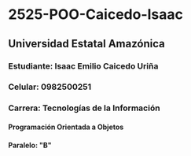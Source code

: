 # 2525-POO-Caicedo-Isaac

## Universidad Estatal Amazónica

### Estudiante: Isaac Emilio Caicedo Uriña

### Celular: 0982500251

### Carrera: Tecnologías de la Información

#### Programación Orientada a Objetos

#### Paralelo: "B"